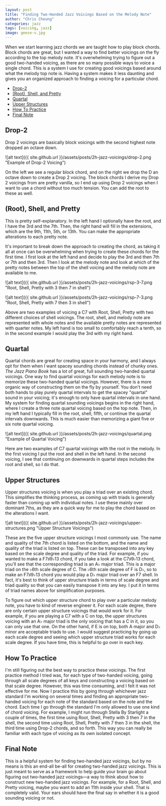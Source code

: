 ```yaml
---
layout: post
title: "Finding Two-Handed Jazz Voicings Based on the Melody Note"
author: "Chris Cheung"
categories: jazz
tags: [voicing, jazz]
image: geese-v.jpg
---
```


When we start learning jazz chords we are taught how to play block chords. Block chords are great, but I wanted a way to find better voicings on the fly according to the top melody note. It's overwhelming trying to figure out a good two-handed voicing, as there are so many possible ways to voice a single chord. This is a system I use for creating good voicings based around what the melody top note is. Having a system makes it less daunting and gives you an organized approach to finding a voicing for a particular chord.

- [Drop-2](#drop-2)
- [(Root), Shell, and Pretty](#root-shell-and-pretty)
- [Quartal](#quartal)
- [Upper Structures](#upper-structures)
- [How To Practice](#how-to-practice)
- [Final Note](#final-note)

## Drop-2

Drop 2 voicings are basically block voicings with the second highest note dropped an octave down.

![alt text]({{ site.github.url }}/assets/posts/2h-jazz-voicings/drop-2.png "Example of Drop-2 Voicing")

On the left we see a regular block chord, and on the right we drop the D an octave down to create a Drop 2 voicing. The block chords I derive my Drop 2 voicings from are pretty vanilla, so I end up using Drop 2 voicings when I want to use a chord without too much tension. You can add the root to these as well.

## (Root), Shell, and Pretty

This is pretty self-explanatory. In the left hand I optionally have the root, and I have the 3rd and the 7th. Then, the right hand will fill in the extensions, which are the 9th, 11th, 5th, or 13th. You can make the appropriate alterations to each pretty note.

It's important to break down the approach to creating the chord, as taking it all at once can be overwhelming when trying to create these chords for the first time. I first look at the left hand and decide to play the 3rd and then 7th or 7th and then 3rd. Then I look at the melody note and look at which of the pretty notes between the top of the shell voicing and the melody note are available to me.

![alt text]({{ site.github.url }}/assets/posts/2h-jazz-voicings/rsp-3-7.png "Root, Shell, Pretty with 3 then 7 in shell")

![alt text]({{ site.github.url }}/assets/posts/2h-jazz-voicings/rsp-7-3.png "Root, Shell, Pretty with 7 then 3 in shell")

Above are two examples of voicing a C7 with Root, Shell, Pretty with two different choices of shell voicings. The root, shell, and melody note are represented with whole notes and the available pretty notes are represented with quarter notes. My left hand is too small to comfortably reach a tenth, so in the second example I would play the 3rd with my right hand.

## Quartal

Quartal chords are great for creating space in your harmony, and I always opt for them when I want spacey sounding chords instead of chunky ones. _The Jazz Piano Book_ has a lot of great, full sounding two-handed quartal voicings. One way to find quartal voicings for each melody note is to memorize these two-handed quartal voicings. However, there is a more organic way of constructing them on the fly by yourself. You don't need both hands to play purely quartal intervals to get the spacey "quartal" sound in your voicing; it's enough to only have quartal intervals in one hand. My system for finding quartal sounding voicings begins in the right hand, where I create a three note quartal voicing based on the top note. Then, in my left hand I typically fill in the root, shell, fifth, or continue the quartal intervals downwards. This is much easier than memorizing a giant five or six note quartal voicing.

![alt text]({{ site.github.url }}/assets/posts/2h-jazz-voicings/quartal.png "Example of Quartal Voicing")

Here are two examples of C7 quartal voicings with the root in the melody. In the first voicing I put the root and shell in the left hand. In the second voicing, I see that continuing on downwards in quartal steps includes the root and shell, so I do that.

## Upper Structures

Upper structures voicing is when you play a triad over an existing chord. This simplifies the thinking process, as coming up with triads is generally faster than coming up with individual notes. I use these mainly over dominant 7ths, as they are a quick way for me to play the chord based on the alterations I want.

![alt text]({{ site.github.url }}/assets/posts/2h-jazz-voicings/upper-structures.png "Upper Structure Voicings")

These are the five upper structure voicings I most commonly use. The name and quality of the 7th chord is listed on the bottom, and the name and quality of the triad is listed on top. These can be transposed into any key based on the scale degree and quality of the triad. For example, if you wanted to make a F7&#9839;9&#9837;13 chord, if you take a look at the C7&#9839;9&#9837;13 chord, you'll see that the corresponding triad is an A&#9837; major triad. This is a major triad on the &#9837;6th scale degree of C. The &#9837;6th scale degree of F is D&#9837;, so to make an F7&#9839;9&#9837;13 chord you would play a D&#9837; major triad over an F7 shell. In fact, it's best to think of upper structure triads in terms of scale degree and triad quality so that you can easily transpose it into any key. I put it in terms of triad names above for simplification purposes.

To figure out which upper structure chord to play over a particular melody note, you have to kind of reverse engineer it. For each scale degree, there are only certain upper structure voicings that would work for it. For example, if you are playing a C7 with a C on top, the upper structures voicing with an A&#9837; major triad is the only voicing that has a C in it, so you can only use that one. On the other hand, if E is on top, both A major and D&#9837; minor are acceptable triads to use. I would suggest practicing by going up each scale degree and seeing which upper structure triad works for each scale degree. If you have time, this is helpful to go over in each key.

## How To Practice

I'm still figuring out the best way to practice these voicings. The first practice method I tried was, for each type of two-handed voicing, going through all scale degrees of all keys and constructing a voicing based on that scale degree. However, this was time consuming, and I felt it was not effective for me. Now I practice this by going through whichever jazz standard I'm working on several times and finding an appropriate two-handed voicing for each note of the standard based on the note and the chord. Each time I go through the standard I'm only allowed to use one kind of chord voicing. For example, I might run through Stella By Starlight a couple of times, the first time using Root, Shell, Pretty with 3 then 7 in the shell, the second time using Root, Shell, Pretty with 7 then 3 in the shell, the third time using Drop-2 chords, and so forth. This way you can really be familiar with each type of voicing as its own isolated concept.

## Final Note

This is a helpful system for finding two-handed jazz voicings, but by no means is this an end-all be-all for creating two-handed jazz voicings. This is just meant to serve as a framework to help guide your brain go about figuring out two-handed jazz voicings&mdash;a way to think about how to construct new two-handed jazz voicings. For example, for a Root, Shell, and Pretty voicing, maybe you want to add an 11th inside your shell. That is completely valid. Your ears should have the final say in whether it is a good sounding voicing or not.